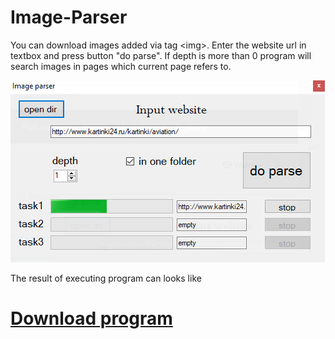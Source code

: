 # Image-Parser

You can download images added via tag \<img>. Enter the website url in textbox and press button "do parse". If depth is more than 0 program will search images in pages which current page refers to.

![](https://github.com/ITFreha/Image-Parser/raw/master/Screenshots/progscr.png)

The result of executing program can looks like



# [Download program](https://github.com/ITFreha/Image-Parser/raw/master/ImgParser/bin/Debug/ImgParser.exe)
